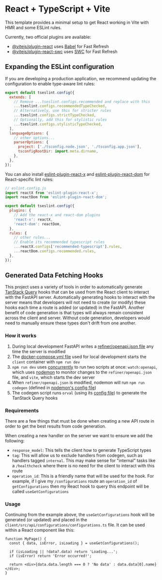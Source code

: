 # React + TypeScript + Vite

This template provides a minimal setup to get React working in Vite with HMR and some ESLint rules.

Currently, two official plugins are available:

- [@vitejs/plugin-react](https://github.com/vitejs/vite-plugin-react/blob/main/packages/plugin-react/README.md) uses [Babel](https://babeljs.io/) for Fast Refresh
- [@vitejs/plugin-react-swc](https://github.com/vitejs/vite-plugin-react-swc) uses [SWC](https://swc.rs/) for Fast Refresh

## Expanding the ESLint configuration

If you are developing a production application, we recommend updating the configuration to enable type-aware lint rules:

```js
export default tseslint.config({
  extends: [
    // Remove ...tseslint.configs.recommended and replace with this
    ...tseslint.configs.recommendedTypeChecked,
    // Alternatively, use this for stricter rules
    ...tseslint.configs.strictTypeChecked,
    // Optionally, add this for stylistic rules
    ...tseslint.configs.stylisticTypeChecked,
  ],
  languageOptions: {
    // other options...
    parserOptions: {
      project: ['./tsconfig.node.json', './tsconfig.app.json'],
      tsconfigRootDir: import.meta.dirname,
    },
  },
});
```

You can also install [eslint-plugin-react-x](https://github.com/Rel1cx/eslint-react/tree/main/packages/plugins/eslint-plugin-react-x) and [eslint-plugin-react-dom](https://github.com/Rel1cx/eslint-react/tree/main/packages/plugins/eslint-plugin-react-dom) for React-specific lint rules:

```js
// eslint.config.js
import reactX from 'eslint-plugin-react-x';
import reactDom from 'eslint-plugin-react-dom';

export default tseslint.config({
  plugins: {
    // Add the react-x and react-dom plugins
    'react-x': reactX,
    'react-dom': reactDom,
  },
  rules: {
    // other rules...
    // Enable its recommended typescript rules
    ...reactX.configs['recommended-typescript'].rules,
    ...reactDom.configs.recommended.rules,
  },
});
```

## Generated Data Fetching Hooks

This project uses a variety of tools in order to automatically generate [TanStack Query](https://tanstack.com/query/latest/docs/framework/react/overview) hooks that can be used from the React client to interact with the FastAPI server. Automatically generating hooks to interact with the server means that developers will not need to create (or modify) these hooks each time a route is added (or updated) in the FastAPI. Another benefit of code generation is that types will always remain consistent across the client and server. Without code generation, developers would need to manually ensure these types don't drift from one another.

### How it works

1. During local development FastAPI writes a [refiner/openapi.json file](/refiner/openapi.json) any time the server is modified
2. The [docker-compose.yml file](/docker-compose.yaml) used for local development starts the `client` container with `npm run dev`
3. `npm run dev` uses [concurrently](https://www.npmjs.com/package/concurrently) to run two scripts at once: `watch:openapi`, which uses [nodemon](https://www.npmjs.com/package/nodemon) to monitor changes to the `refiner/openapi.json` file, and `vite`, which starts the dev server
4. When `refiner/openapi.json` is modified, nodemon will run `npm run codegen` (defined in [nodemon's config file](/client/nodemon.json))
5. The codegen script runs `orval` (using its [config file](/client/orval.config.ts)) to generate the TanStack Query hooks

### Requirements

There are a few things that must be done when creating a new API route in order to get the best results from code generation.

When creating a new handler on the server we want to ensure we add the following:

- `response_model`: This tells the client how to generate TypeScript types
- `tag`: This will allow us to exclude handlers from codegen, such as handlers tagged `internal`. This may make sense for "internal" tasks like a `/healthcheck` where there is no need for the client to interact with this route
- `operation_id`: This is a friendly name that will be used for the hook. For example, if I give my `/configurations` route an `operation_id` of `getConfigurations` then my React hook to query this endpoint will be called `useGetConfigurations`

### Usage

Continuing from the example above, the `useGetConfigurations` hook will be generated (or updated) and placed in the `client/src/api/configurations/configurations.ts` file. It can be used within a React component like this:

```tsx
function MyPage() {
  const { data, isError, isLoading } = useGetConfigurations();

  if (isLoading || !data?.data) return 'Loading...';
  if (isError) return 'Error occurred!';

  return <div>{data.data.length === 0 ? 'No data' : data.data[0].name}</div>;
}
```
